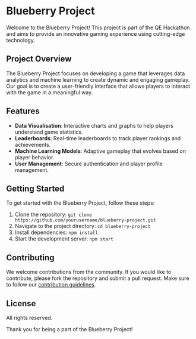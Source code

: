 # Blueberry Project

Welcome to the Blueberry Project! This project is part of the QE Hackathon and aims to provide an innovative gaming experience using cutting-edge technology.

## Project Overview

The Blueberry Project focuses on developing a game that leverages data analytics and machine learning to create dynamic and engaging gameplay. Our goal is to create a user-friendly interface that allows players to interact with the game in a meaningful way.

## Features

- **Data Visualisation**: Interactive charts and graphs to help players understand game statistics.
- **Leaderboards**: Real-time leaderboards to track player rankings and achievements.
- **Machine Learning Models**: Adaptive gameplay that evolves based on player behavior.
- **User Management**: Secure authentication and player profile management.

## Getting Started

To get started with the Blueberry Project, follow these steps:

1. Clone the repository: `git clone https://github.com/yourusername/blueberry-project.git`
2. Navigate to the project directory: `cd blueberry-project`
3. Install dependencies: `npm install`
4. Start the development server: `npm start`

## Contributing

We welcome contributions from the community. If you would like to contribute, please fork the repository and submit a pull request. Make sure to follow our [contribution guidelines](CONTRIBUTING.md).

## License

All rights reserved.

Thank you for being a part of the Blueberry Project!

